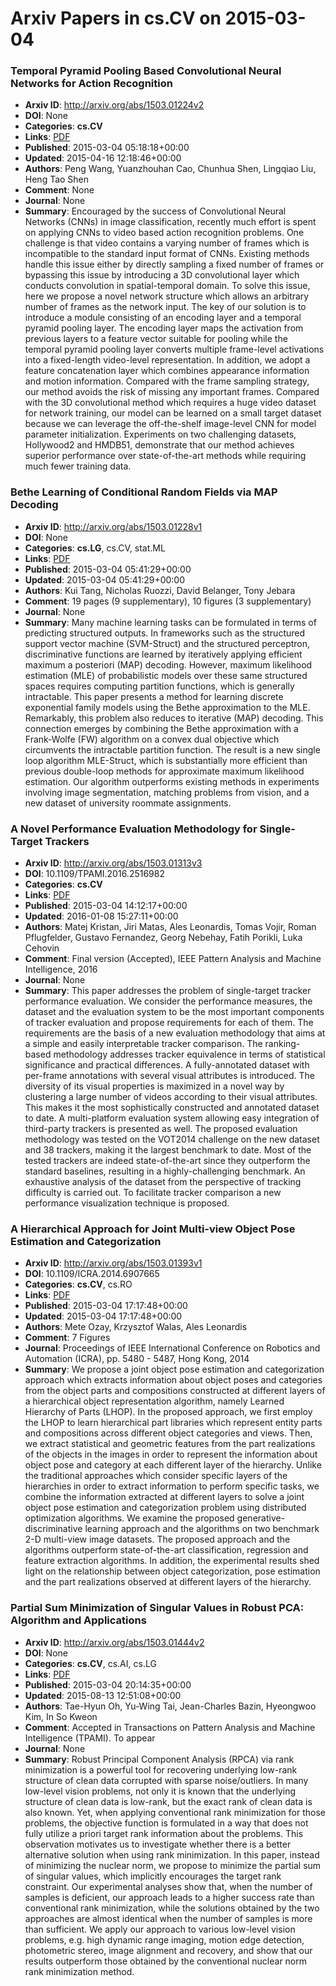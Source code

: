 # Arxiv Papers in cs.CV on 2015-03-04
### Temporal Pyramid Pooling Based Convolutional Neural Networks for Action Recognition
- **Arxiv ID**: http://arxiv.org/abs/1503.01224v2
- **DOI**: None
- **Categories**: **cs.CV**
- **Links**: [PDF](http://arxiv.org/pdf/1503.01224v2)
- **Published**: 2015-03-04 05:18:18+00:00
- **Updated**: 2015-04-16 12:18:46+00:00
- **Authors**: Peng Wang, Yuanzhouhan Cao, Chunhua Shen, Lingqiao Liu, Heng Tao Shen
- **Comment**: None
- **Journal**: None
- **Summary**: Encouraged by the success of Convolutional Neural Networks (CNNs) in image classification, recently much effort is spent on applying CNNs to video based action recognition problems. One challenge is that video contains a varying number of frames which is incompatible to the standard input format of CNNs. Existing methods handle this issue either by directly sampling a fixed number of frames or bypassing this issue by introducing a 3D convolutional layer which conducts convolution in spatial-temporal domain.   To solve this issue, here we propose a novel network structure which allows an arbitrary number of frames as the network input. The key of our solution is to introduce a module consisting of an encoding layer and a temporal pyramid pooling layer. The encoding layer maps the activation from previous layers to a feature vector suitable for pooling while the temporal pyramid pooling layer converts multiple frame-level activations into a fixed-length video-level representation. In addition, we adopt a feature concatenation layer which combines appearance information and motion information. Compared with the frame sampling strategy, our method avoids the risk of missing any important frames. Compared with the 3D convolutional method which requires a huge video dataset for network training, our model can be learned on a small target dataset because we can leverage the off-the-shelf image-level CNN for model parameter initialization. Experiments on two challenging datasets, Hollywood2 and HMDB51, demonstrate that our method achieves superior performance over state-of-the-art methods while requiring much fewer training data.



### Bethe Learning of Conditional Random Fields via MAP Decoding
- **Arxiv ID**: http://arxiv.org/abs/1503.01228v1
- **DOI**: None
- **Categories**: **cs.LG**, cs.CV, stat.ML
- **Links**: [PDF](http://arxiv.org/pdf/1503.01228v1)
- **Published**: 2015-03-04 05:41:29+00:00
- **Updated**: 2015-03-04 05:41:29+00:00
- **Authors**: Kui Tang, Nicholas Ruozzi, David Belanger, Tony Jebara
- **Comment**: 19 pages (9 supplementary), 10 figures (3 supplementary)
- **Journal**: None
- **Summary**: Many machine learning tasks can be formulated in terms of predicting structured outputs. In frameworks such as the structured support vector machine (SVM-Struct) and the structured perceptron, discriminative functions are learned by iteratively applying efficient maximum a posteriori (MAP) decoding. However, maximum likelihood estimation (MLE) of probabilistic models over these same structured spaces requires computing partition functions, which is generally intractable. This paper presents a method for learning discrete exponential family models using the Bethe approximation to the MLE. Remarkably, this problem also reduces to iterative (MAP) decoding. This connection emerges by combining the Bethe approximation with a Frank-Wolfe (FW) algorithm on a convex dual objective which circumvents the intractable partition function. The result is a new single loop algorithm MLE-Struct, which is substantially more efficient than previous double-loop methods for approximate maximum likelihood estimation. Our algorithm outperforms existing methods in experiments involving image segmentation, matching problems from vision, and a new dataset of university roommate assignments.



### A Novel Performance Evaluation Methodology for Single-Target Trackers
- **Arxiv ID**: http://arxiv.org/abs/1503.01313v3
- **DOI**: 10.1109/TPAMI.2016.2516982
- **Categories**: **cs.CV**
- **Links**: [PDF](http://arxiv.org/pdf/1503.01313v3)
- **Published**: 2015-03-04 14:12:17+00:00
- **Updated**: 2016-01-08 15:27:11+00:00
- **Authors**: Matej Kristan, Jiri Matas, Ales Leonardis, Tomas Vojir, Roman Pflugfelder, Gustavo Fernandez, Georg Nebehay, Fatih Porikli, Luka Cehovin
- **Comment**: Final version (Accepted), IEEE Pattern Analysis and Machine
  Intelligence, 2016
- **Journal**: None
- **Summary**: This paper addresses the problem of single-target tracker performance evaluation. We consider the performance measures, the dataset and the evaluation system to be the most important components of tracker evaluation and propose requirements for each of them. The requirements are the basis of a new evaluation methodology that aims at a simple and easily interpretable tracker comparison. The ranking-based methodology addresses tracker equivalence in terms of statistical significance and practical differences. A fully-annotated dataset with per-frame annotations with several visual attributes is introduced. The diversity of its visual properties is maximized in a novel way by clustering a large number of videos according to their visual attributes. This makes it the most sophistically constructed and annotated dataset to date. A multi-platform evaluation system allowing easy integration of third-party trackers is presented as well. The proposed evaluation methodology was tested on the VOT2014 challenge on the new dataset and 38 trackers, making it the largest benchmark to date. Most of the tested trackers are indeed state-of-the-art since they outperform the standard baselines, resulting in a highly-challenging benchmark. An exhaustive analysis of the dataset from the perspective of tracking difficulty is carried out. To facilitate tracker comparison a new performance visualization technique is proposed.



### A Hierarchical Approach for Joint Multi-view Object Pose Estimation and Categorization
- **Arxiv ID**: http://arxiv.org/abs/1503.01393v1
- **DOI**: 10.1109/ICRA.2014.6907665
- **Categories**: **cs.CV**, cs.RO
- **Links**: [PDF](http://arxiv.org/pdf/1503.01393v1)
- **Published**: 2015-03-04 17:17:48+00:00
- **Updated**: 2015-03-04 17:17:48+00:00
- **Authors**: Mete Ozay, Krzysztof Walas, Ales Leonardis
- **Comment**: 7 Figures
- **Journal**: Proceedings of IEEE International Conference on Robotics and
  Automation (ICRA), pp. 5480 - 5487, Hong Kong, 2014
- **Summary**: We propose a joint object pose estimation and categorization approach which extracts information about object poses and categories from the object parts and compositions constructed at different layers of a hierarchical object representation algorithm, namely Learned Hierarchy of Parts (LHOP). In the proposed approach, we first employ the LHOP to learn hierarchical part libraries which represent entity parts and compositions across different object categories and views. Then, we extract statistical and geometric features from the part realizations of the objects in the images in order to represent the information about object pose and category at each different layer of the hierarchy. Unlike the traditional approaches which consider specific layers of the hierarchies in order to extract information to perform specific tasks, we combine the information extracted at different layers to solve a joint object pose estimation and categorization problem using distributed optimization algorithms. We examine the proposed generative-discriminative learning approach and the algorithms on two benchmark 2-D multi-view image datasets. The proposed approach and the algorithms outperform state-of-the-art classification, regression and feature extraction algorithms. In addition, the experimental results shed light on the relationship between object categorization, pose estimation and the part realizations observed at different layers of the hierarchy.



### Partial Sum Minimization of Singular Values in Robust PCA: Algorithm and Applications
- **Arxiv ID**: http://arxiv.org/abs/1503.01444v2
- **DOI**: None
- **Categories**: **cs.CV**, cs.AI, cs.LG
- **Links**: [PDF](http://arxiv.org/pdf/1503.01444v2)
- **Published**: 2015-03-04 20:14:35+00:00
- **Updated**: 2015-08-13 12:51:08+00:00
- **Authors**: Tae-Hyun Oh, Yu-Wing Tai, Jean-Charles Bazin, Hyeongwoo Kim, In So Kweon
- **Comment**: Accepted in Transactions on Pattern Analysis and Machine Intelligence
  (TPAMI). To appear
- **Journal**: None
- **Summary**: Robust Principal Component Analysis (RPCA) via rank minimization is a powerful tool for recovering underlying low-rank structure of clean data corrupted with sparse noise/outliers. In many low-level vision problems, not only it is known that the underlying structure of clean data is low-rank, but the exact rank of clean data is also known. Yet, when applying conventional rank minimization for those problems, the objective function is formulated in a way that does not fully utilize a priori target rank information about the problems. This observation motivates us to investigate whether there is a better alternative solution when using rank minimization. In this paper, instead of minimizing the nuclear norm, we propose to minimize the partial sum of singular values, which implicitly encourages the target rank constraint. Our experimental analyses show that, when the number of samples is deficient, our approach leads to a higher success rate than conventional rank minimization, while the solutions obtained by the two approaches are almost identical when the number of samples is more than sufficient. We apply our approach to various low-level vision problems, e.g. high dynamic range imaging, motion edge detection, photometric stereo, image alignment and recovery, and show that our results outperform those obtained by the conventional nuclear norm rank minimization method.



